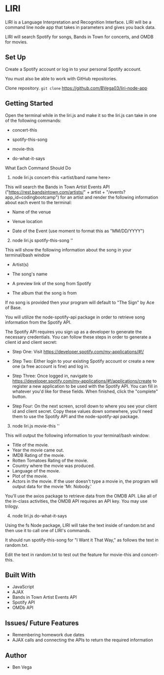 # LIRI

LIRI is a Language Interpretation and Recognition Interface. LIRI will be a command line node app that takes in parameters and gives you back data.

LIRI will search Spotify for songs, Bands in Town for concerts, and OMDB for movies.

## Set Up
  Create a Spotify account or log in to your personal Spotify account.

  You must also be able to work with GitHub repositories.

  Clone repository. ```git clone``` https://github.com/BVega03/liri-node-app

## Getting Started
Open the terminal while in the liri.js and make it so the liri.js can take in one of the following commands:

- concert-this

- spotify-this-song

- movie-this

- do-what-it-says

What Each Command Should Do

1. node liri.js concert-this <artist/band name here>

This will search the Bands in Town Artist Events API ("https://rest.bandsintown.com/artists/" + artist + "/events?app_id=codingbootcamp") for an artist and render the following information about each event to the terminal:

- Name of the venue

- Venue location

- Date of the Event (use moment to format this as "MM/DD/YYYY")

2. node liri.js spotify-this-song '<song name here>'

This will show the following information about the song in your terminal/bash window

- Artist(s)

- The song's name

- A preview link of the song from Spotify

- The album that the song is from

If no song is provided then your program will default to "The Sign" by Ace of Base.

You will utilize the node-spotify-api package in order to retrieve song information from the Spotify API.

The Spotify API requires you sign up as a developer to generate the necessary credentials. You can follow these steps in order to generate a client id and client secret:

 - Step One: Visit https://developer.spotify.com/my-applications/#!/

 - Step Two: Either login to your existing Spotify account or create a new one (a free account is fine) and log in.

 - Step Three: Once logged in, navigate to https://developer.spotify.com/my-applications/#!/applications/create to register a new application to be used with the Spotify API. You can fill in whatever you'd like for these fields. When finished, click the "complete" button.

 - Step Four: On the next screen, scroll down to where you see your client id and client secret. Copy these values down somewhere, you'll need them to use the Spotify API and the node-spotify-api package.

3. node liri.js movie-this '<movie name here>'

This will output the following information to your terminal/bash window:

  * Title of the movie.
  * Year the movie came out.
  * IMDB Rating of the movie.
  * Rotten Tomatoes Rating of the movie.
  * Country where the movie was produced.
  * Language of the movie.
  * Plot of the movie.
  * Actors in the movie.
If the user doesn't type a movie in, the program will output data for the movie 'Mr. Nobody.'

You'll use the axios package to retrieve data from the OMDB API. Like all of the in-class activities, the OMDB API requires an API key. You may use trilogy.

4. node liri.js do-what-it-says

Using the fs Node package, LIRI will take the text inside of random.txt and then use it to call one of LIRI's commands.

It should run spotify-this-song for "I Want it That Way," as follows the text in random.txt.

Edit the text in random.txt to test out the feature for movie-this and concert-this.

## Built With
- JavaScript
- AJAX
- Bands in Town Artist Events API
- Spotify API
- OMDb API

## Issues/ Future Features
- Remembering homework due dates
- AJAX calls and connecting the APIs to return the required information

## Author
- Ben Vega
